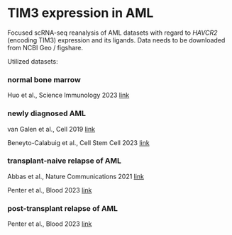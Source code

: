 # TIM3 expression in AML

Focused scRNA-seq reanalysis of AML datasets with regard to *HAVCR2* (encoding TIM3) expression and its ligands.
Data needs to be downloaded from NCBI Geo / figshare.

Utilized datasets:

### normal bone marrow 

Huo et al., Science Immunology 2023 [link](https://doi.org/10.1126/sciimmunol.abn6429)

### newly diagnosed AML

van Galen et al., Cell 2019 [link](https://doi.org/10.1016/j.cell.2019.01.031)

Beneyto-Calabuig et al., Cell Stem Cell 2023 [link](https://doi.org/10.1016/j.stem.2023.04.001)

### transplant-naive relapse of AML 

Abbas et al., Nature Communications 2021 [link](https://doi.org/10.1038/s41467-021-26282-z)

Penter et al., Blood 2023 [link](https://doi.org/10.1182/blood.2022018246)

### post-transplant relapse of AML

Penter et al., Blood 2023 [link](https://doi.org/10.1182/blood.2022018246)




